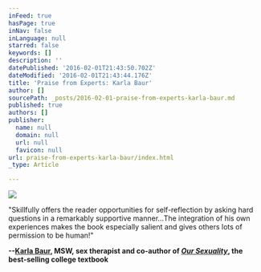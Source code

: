 ```yaml
---
inFeed: true
hasPage: true
inNav: false
inLanguage: null
starred: false
keywords: []
description: ''
datePublished: '2016-02-01T21:43:50.702Z'
dateModified: '2016-02-01T21:43:44.176Z'
title: 'Praise from Experts: Karla Baur'
author: []
sourcePath: _posts/2016-02-01-praise-from-experts-karla-baur.md
published: true
authors: []
publisher:
  name: null
  domain: null
  url: null
  favicon: null
url: praise-from-experts-karla-baur/index.html
_type: Article

---
```

![](https://s3-us-west-2.amazonaws.com/the-grid-img/p/de391f3fd2382c2b9191b84f71fbe83ebc773264.jpg)

"Skillfully offers the reader opportunities for self-reflection by asking hard questions in a remarkably supportive manner...The integration of his own experiences makes the book especially salient and gives others lots of permission to be human!"

**--[Karla Baur][0], MSW, sex therapist and co-author of _[Our Sexuality][1]_, the best-selling college textbook**

[0]: http://www.baurassociates.com/therapists/baur.asp
[1]: http://amzn.to/1RUbkdU